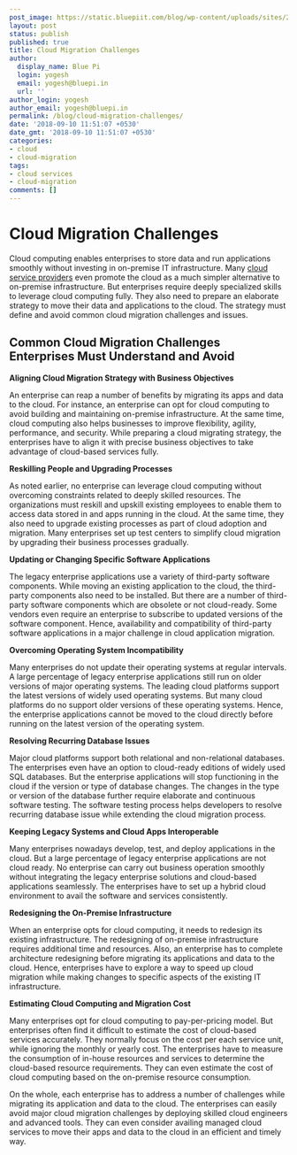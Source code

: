 ```yaml
---
post_image: https://static.bluepiit.com/blog/wp-content/uploads/sites/2/2018/09/cloud-Migration-Challenges_Blog.jpg
layout: post
status: publish
published: true
title: Cloud Migration Challenges
author:
  display_name: Blue Pi
  login: yogesh
  email: yogesh@bluepi.in
  url: ''
author_login: yogesh
author_email: yogesh@bluepi.in
permalink: /blog/cloud-migration-challenges/
date: '2018-09-10 11:51:07 +0530'
date_gmt: '2018-09-10 11:51:07 +0530'
categories:
- cloud
- cloud-migration
tags:
- cloud services
- cloud-migration
comments: []
---
```

# Cloud Migration Challenges
<p> Cloud computing enables enterprises to store data and run applications smoothly without investing in on-premise IT infrastructure. Many <a href="https://www.bluepiit.com/migration">cloud service providers</a> even promote the cloud as a much simpler alternative to on-premise infrastructure. But enterprises require deeply specialized skills to leverage cloud computing fully. They also need to prepare an elaborate strategy to move their data and applications to the cloud. The strategy must define and avoid common cloud migration challenges and issues. </p>
<h2> Common Cloud Migration Challenges Enterprises Must Understand and Avoid </h2>
<p><b> Aligning Cloud Migration Strategy with Business Objectives </b></p>
<p> An enterprise can reap a number of benefits by migrating its apps and data to the cloud. For instance, an enterprise can opt for cloud computing to avoid building and maintaining on-premise infrastructure. At the same time, cloud computing also helps businesses to improve flexibility, agility, performance, and security. While preparing a cloud migrating strategy, the enterprises have to align it with precise business objectives to take advantage of cloud-based services fully. </p>
<p><b> Reskilling People and Upgrading Processes </b></p>
<p> As noted earlier, no enterprise can leverage cloud computing without overcoming constraints related to deeply skilled resources. The organizations must reskill and upskill existing employees to enable them to access data stored in and apps running in the cloud. At the same time, they also need to upgrade existing processes as part of cloud adoption and migration. Many enterprises set up test centers to simplify cloud migration by upgrading their business processes gradually.</p>
<p><b> Updating or Changing Specific Software Applications </b></p>
<p> The legacy enterprise applications use a variety of third-party software components. While moving an existing application to the cloud, the third-party components also need to be installed. But there are a number of third-party software components which are obsolete or not cloud-ready. Some vendors even require an enterprise to subscribe to updated versions of the software component. Hence, availability and compatibility of third-party software applications in a major challenge in cloud application migration. </p>
<p><b> Overcoming Operating System Incompatibility </b></p>
<p> Many enterprises do not update their operating systems at regular intervals. A large percentage of legacy enterprise applications still run on older versions of major operating systems. The leading cloud platforms support the latest versions of widely used operating systems. But many cloud platforms do no support older versions of these operating systems. Hence, the enterprise applications cannot be moved to the cloud directly before running on the latest version of the operating system. </p>
<p><b> Resolving Recurring Database Issues </b></p>
<p> Major cloud platforms support both relational and non-relational databases. The enterprises even have an option to cloud-ready editions of widely used SQL databases. But the enterprise applications will stop functioning in the cloud if the version or type of database changes. The changes in the type or version of the database further require elaborate and continuous software testing. The software testing process helps developers to resolve recurring database issue while extending the cloud migration process. </p>
<p><b> Keeping Legacy Systems and Cloud Apps Interoperable </b></p>
<p> Many enterprises nowadays develop, test, and deploy applications in the cloud. But a large percentage of legacy enterprise applications are not cloud ready. No enterprise can carry out business operation smoothly without integrating the legacy enterprise solutions and cloud-based applications seamlessly. The enterprises have to set up a hybrid cloud environment to avail the software and services consistently. </p>
<p><b> Redesigning the On-Premise Infrastructure </b></p>
<p> When an enterprise opts for cloud computing, it needs to redesign its existing infrastructure. The redesigning of on-premise infrastructure requires additional time and resources. Also, an enterprise has to complete architecture redesigning before migrating its applications and data to the cloud. Hence, enterprises have to explore a way to speed up cloud migration while making changes to specific aspects of the existing IT infrastructure. </p>
<p><b> Estimating Cloud Computing and Migration Cost </b></p>
<p> Many enterprises opt for cloud computing to pay-per-pricing model. But enterprises often find it difficult to estimate the cost of cloud-based services accurately. They normally focus on the cost per each service unit, while ignoring the monthly or yearly cost. The enterprises have to measure the consumption of in-house resources and services to determine the cloud-based resource requirements. They can even estimate the cost of cloud computing based on the on-premise resource consumption.</p>
<p> On the whole, each enterprise has to address a number of challenges while migrating its application and data to the cloud. The enterprises can easily avoid major cloud migration challenges by deploying skilled cloud engineers and advanced tools.  They can even consider availing managed cloud services to move their apps and data to the cloud in an efficient and timely way. </p>
